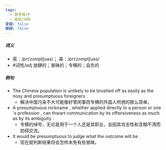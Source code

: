 ```yaml
---
tags:
  - 首字母/P
  - 级别/GRE
掌握: false
模糊: false
---
```

##### 词义
- 英：/prɪˈzʌmptʃuəs/； 美：/prɪˈzʌmptʃuəs/
- #词性/adj  放肆的；冒昧的；专横的；自负的
##### 例句
- The Chinese population is unlikely to be brushed off as easily as the nosy and presumptuous foreigners .
	- 解决中国污染不大可能像好管闲事而专横的外国人所想的那么简单。
- A presumptuous nickname , whether applied directly to a person or one 's profession , can thwart communication by its offensiveness as much as by its ambiguity .
	- 专横的绰号，无论是用于一个人还是其职业，会因其攻击性和含糊不清而妨碍交流。
- It would be presumptuous to judge what the outcome will be .
	- 现在就判断结果将会怎样未免有些冒昧。
